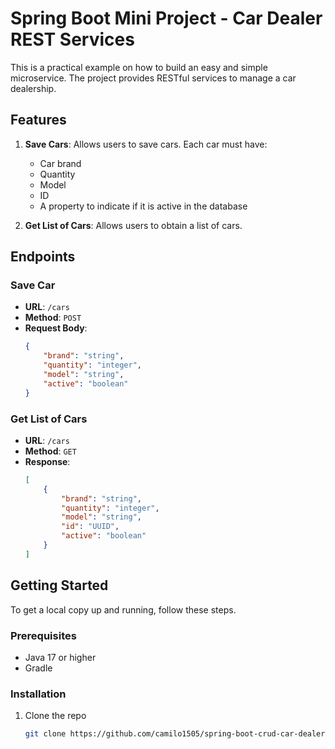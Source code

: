 # Spring Boot Mini Project - Car Dealer REST Services

This is a practical example on how to build an easy and simple microservice. The project provides RESTful services to manage a car dealership. 

## Features

1. **Save Cars**: Allows users to save cars. Each car must have:
   - Car brand
   - Quantity
   - Model
   - ID
   - A property to indicate if it is active in the database

2. **Get List of Cars**: Allows users to obtain a list of cars.

## Endpoints

### Save Car
- **URL**: `/cars`
- **Method**: `POST`
- **Request Body**:
    ```json
    {
        "brand": "string",
        "quantity": "integer",
        "model": "string",
        "active": "boolean"
    }
    ```

### Get List of Cars
- **URL**: `/cars`
- **Method**: `GET`
- **Response**:
    ```json
    [
        {
            "brand": "string",
            "quantity": "integer",
            "model": "string",
            "id": "UUID",
            "active": "boolean"
        }
    ]
    ```

## Getting Started

To get a local copy up and running, follow these steps.

### Prerequisites

- Java 17 or higher
- Gradle

### Installation

1. Clone the repo
   ```sh
   git clone https://github.com/camilo1505/spring-boot-crud-car-dealer.git
